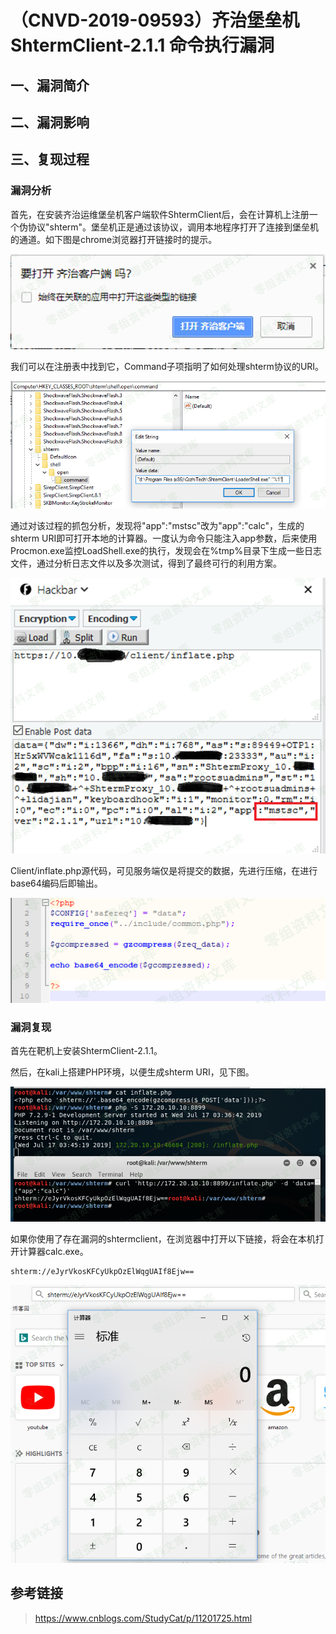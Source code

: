 （CNVD-2019-09593）齐治堡垒机 ShtermClient-2.1.1 命令执行漏洞
=============================================================

一、漏洞简介
------------

二、漏洞影响
------------

三、复现过程
------------

### 漏洞分析

首先，在安装齐治运维堡垒机客户端软件ShtermClient后，会在计算机上注册一个伪协议"shterm"。堡垒机正是通过该协议，调用本地程序打开了连接到堡垒机的通道。如下图是chrome浏览器打开链接时的提示。

![1.png](resource/(CNVD-2019-09593)齐治堡垒机ShtermClient-2.1.1命令执行漏洞/media/rId25.png)

我们可以在注册表中找到它，Command子项指明了如何处理shterm协议的URI。

![2.png](resource/(CNVD-2019-09593)齐治堡垒机ShtermClient-2.1.1命令执行漏洞/media/rId26.png)

通过对该过程的抓包分析，发现将"app":"mstsc"改为"app":"calc"，生成的shterm
URI即可打开本地的计算器。一度认为命令只能注入app参数，后来使用Procmon.exe监控LoadShell.exe的执行，发现会在%tmp%目录下生成一些日志文件，通过分析日志文件以及多次测试，得到了最终可行的利用方案。

![3.png](resource/(CNVD-2019-09593)齐治堡垒机ShtermClient-2.1.1命令执行漏洞/media/rId27.png)

Client/inflate.php源代码，可见服务端仅是将提交的数据，先进行压缩，在进行base64编码后即输出。

![4.png](resource/(CNVD-2019-09593)齐治堡垒机ShtermClient-2.1.1命令执行漏洞/media/rId28.png)

### 漏洞复现

首先在靶机上安装ShtermClient-2.1.1。

然后，在kali上搭建PHP环境，以便生成shterm URI，见下图。

![5.png](resource/(CNVD-2019-09593)齐治堡垒机ShtermClient-2.1.1命令执行漏洞/media/rId30.png)

如果你使用了存在漏洞的shtermclient，在浏览器中打开以下链接，将会在本机打开计算器calc.exe。

    shterm://eJyrVkosKFCyUkpOzElWqgUAIf8Ejw==

![6.png](resource/(CNVD-2019-09593)齐治堡垒机ShtermClient-2.1.1命令执行漏洞/media/rId31.png)

参考链接
--------

> https://www.cnblogs.com/StudyCat/p/11201725.html
